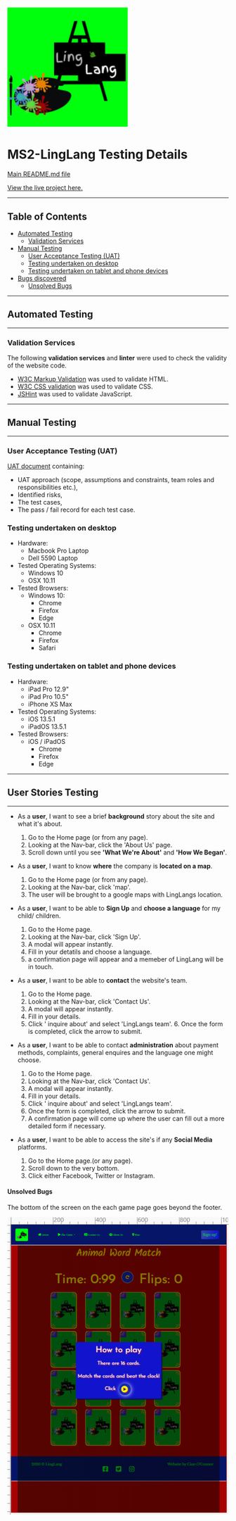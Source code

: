 # ![Logo](assets/readmeImg/linglangtitle.png) #

# MS2-LingLang Testing Details #


[Main README.md file](https://github.com/AlexNexton/MS2-LingLang/blob/master/README.md)

[View the live project here.](https://alexnexton.github.io/MS2-LingLang/)

---

## Table of Contents ##

- [Automated Testing](#automated-testing)
  - [Validation Services](#validation-services)
- [Manual Testing](#manual-testing)
  - [User Acceptance Testing (UAT)](#user-acceptance-testing-(uat))
  - [Testing undertaken on desktop](#testing-undertaken-on-desktop)
  - [Testing undertaken on tablet and phone devices](#testing-undertaken-on-tablet-and-phone-devices)
- [Bugs discovered](#bugs-discovered)
  - [Unsolved Bugs](#unsolved-bugs)


---
## Automated Testing ##
---

### Validation Services ###

The following **validation services** and **linter** were used to check the validity of the website code.

- [W3C Markup Validation](https://validator.w3.org/) was used to validate HTML.
- [W3C CSS validation](https://jigsaw.w3.org/css-validator/) was used to validate CSS.
- [JSHint](https://jshint.com/) was used to validate JavaScript.

---
## Manual Testing ##
---

### User Acceptance Testing (UAT) ###
[UAT document](testing/MS2-ABear-uat-test-plan.pdf) containing:
- UAT approach (scope, assumptions and constraints, team roles and responsibilities etc.), 
- Identified risks, 
- The test cases,
- The pass / fail record for each test case.

### Testing undertaken on desktop ###

- Hardware:
    - Macbook Pro Laptop
    - Dell 5590 Laptop
- Tested Operating Systems:
    - Windows 10
    - OSX 10.11          
- Tested Browsers:
    - Windows 10:
        - Chrome
        - Firefox
        - Edge 
    - OSX 10.11
        - Chrome
        - Firefox
        - Safari  

### Testing undertaken on tablet and phone devices ###

- Hardware:
    - iPad Pro 12.9"
    - iPad Pro 10.5"
    - iPhone XS Max
- Tested Operating Systems:
    - iOS 13.5.1
    - iPadOS 13.5.1
- Tested Browsers:
    - iOS / iPadOS
        - Chrome
        - Firefox
        - Edge

---
## User Stories Testing ##
---
-  As a **user**, I want to see a brief **background** story about the site and what it's about.
    
    1. Go to the Home page (or from any page).
    2. Looking at the Nav-bar, click the 'About Us' page.
    3. Scroll down until you see **'What We're About'** and **'How We Began'**.

-  As a **user**, I want to know **where** the company is **located on a map**.

    1. Go to the Home page (or from any page).
    2. Looking at the Nav-bar, click 'map'.
    3. The user will be brought to a google maps with LingLangs location.

- As a **user**, I want to be able to **Sign Up** and **choose a language** for my child/ children.

     1. Go to the Home page.
     2. Looking at the Nav-bar, click 'Sign Up'.
     3. A modal will appear instantly.
     4. Fill in your detatils and choose a language.
     5. a confirmation page will appear and a memeber of LingLang will be in touch.

- As a **user**, I want to be able to **contact** the website's team.

     1. Go to the Home page.
     2. Looking at the Nav-bar, click 'Contact Us'.
     3. A modal will appear instantly.
     4. Fill in your details.
     5. Click ' inquire about' and select 'LingLangs team'.
      6. Once the form is completed, click the arrow to submit.
    
- As a **user**, I want to be able to contact **administration** about payment methods, complaints, general enquires and the language one might choose.

     1. Go to the Home page.
     2. Looking at the Nav-bar, click 'Contact Us'.
     3. A modal will appear instantly.
     4. Fill in your details.
     5. Click ' inquire about' and select 'LingLangs team'.
     6. Once the form is completed, click the arrow to submit.
     7. A confirmation page will come up where the user can fill out a more detailed form if necessary.

- As a **user**, I want to be able to access the site's if any **Social Media** platforms.

    1. Go to the Home page.(or any page).
    2. Scroll down to the very bottom.
    3. Click either Facebook, Twitter or Instagram.


#### Unsolved Bugs ####

The bottom of the screen on the each game page goes beyond the footer.

![ScreenBug](assets/testingImgs/bugScreen.png)

